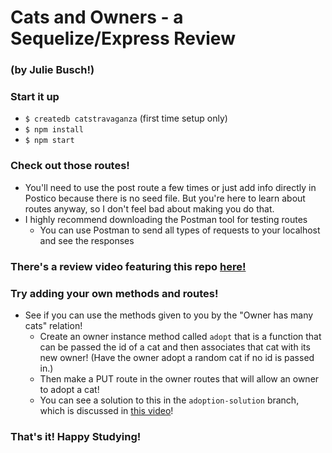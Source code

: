 # Cats and Owners - a Sequelize/Express Review
### (by Julie Busch!)


### Start it up

* `$ createdb catstravaganza` (first time setup only)
* `$ npm install`
* `$ npm start`

### Check out those routes!

* You'll need to use the post route a few times or just add info directly in Postico because there is no seed file. But you're here to learn about routes anyway, so I don't feel bad about making you do that.
* I highly recommend downloading the Postman tool for testing routes
    * You can use Postman to send all types of requests to your localhost and see the responses

### There's a review video featuring this repo [here!](https://youtu.be/W4KgHdlAYu4)

### Try adding your own methods and routes!

* See if you can use the methods given to you by the "Owner has many cats" relation!
    * Create an owner instance method called `adopt` that is a function that can be passed the id of a cat and then associates that cat with its new owner! (Have the owner adopt a random cat if no id is passed in.)
    * Then make a PUT route in the owner routes that will allow an owner to adopt a cat!
    * You can see a solution to this in the `adoption-solution` branch, which is discussed in [this video](https://youtu.be/L5jDrKZz0aE)!

### That's it! Happy Studying!
